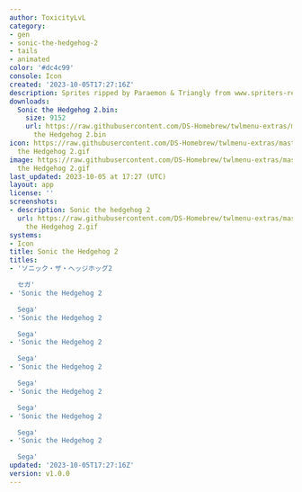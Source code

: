 ```yaml
---
author: ToxicityLvL
category:
- gen
- sonic-the-hedgehog-2
- tails
- animated
color: '#dc4c99'
console: Icon
created: '2023-10-05T17:27:16Z'
description: Sprites ripped by Paraemon & Triangly from www.spriters-resource.com
downloads:
  Sonic the Hedgehog 2.bin:
    size: 9152
    url: https://raw.githubusercontent.com/DS-Homebrew/twlmenu-extras/master/_nds/TWiLightMenu/icons/Sonic
      the Hedgehog 2.bin
icon: https://raw.githubusercontent.com/DS-Homebrew/twlmenu-extras/master/_nds/TWiLightMenu/icons/gif/Sonic
  the Hedgehog 2.gif
image: https://raw.githubusercontent.com/DS-Homebrew/twlmenu-extras/master/_nds/TWiLightMenu/icons/gif/Sonic
  the Hedgehog 2.gif
last_updated: 2023-10-05 at 17:27 (UTC)
layout: app
license: ''
screenshots:
- description: Sonic the hedgehog 2
  url: https://raw.githubusercontent.com/DS-Homebrew/twlmenu-extras/master/_nds/TWiLightMenu/icons/gif/Sonic
    the Hedgehog 2.gif
systems:
- Icon
title: Sonic the Hedgehog 2
titles:
- 'ソニック・ザ・ヘッジホッグ2

  セガ'
- 'Sonic the Hedgehog 2

  Sega'
- 'Sonic the Hedgehog 2

  Sega'
- 'Sonic the Hedgehog 2

  Sega'
- 'Sonic the Hedgehog 2

  Sega'
- 'Sonic the Hedgehog 2

  Sega'
- 'Sonic the Hedgehog 2

  Sega'
- 'Sonic the Hedgehog 2

  Sega'
updated: '2023-10-05T17:27:16Z'
version: v1.0.0
---
```

